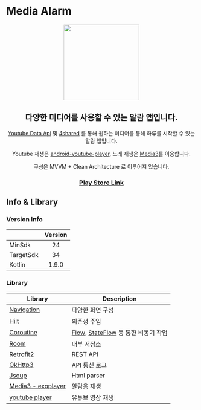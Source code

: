 # Media Alarm

<div align="center">
<img src="https://github.com/raindragonn/Alarm/assets/48205909/61abaea3-f9ad-422b-a9c6-9f2bab5bcba6" width="200"/>

## 다양한 미디어를 사용할 수 있는 알람 앱입니다.

[Youtube Data Api](https://developers.google.com/youtube/v3?hl=ko)
및 [4shared](https://www.4shared.com/developer/docs) 를 통해 원하는 미디어를 통해 하루를 시작할 수 있는 알람 앱입니다.
<br/>

Youtube
재생은 [android-youtube-player](https://github.com/PierfrancescoSoffritti/android-youtube-player), 노래
재생은 [Media3](https://developer.android.com/jetpack/androidx/releases/media3)를 이용합니다.

구성은 MVVM + Clean Architecture 로 이루어져 있습니다.

### [Play Store Link](https://play.google.com/store/apps/details?id=com.bluepig.alarm)

</div>

## Info & Library

### Version Info

|           | Version |
|-----------|:-------:|
| MinSdk    |   24    |
| TargetSdk |   34    |
| Kotlin    |  1.9.0  |

### Library

| Library                                                                                 | Description                                                                                                                                    |
|-----------------------------------------------------------------------------------------|------------------------------------------------------------------------------------------------------------------------------------------------|
| [Navigation](https://developer.android.com/guide/navigation/navigation-getting-started) | 다양한 화면 구성                                                                                                                                      |
| [Hilt](https://developer.android.com/training/dependency-injection/hilt-android)        | 의존성 주입                                                                                                                                         |
| [Coroutine](https://developer.android.com/kotlin/coroutines)                            | [Flow](https://developer.android.com/kotlin/flow), [StateFlow](https://developer.android.com/kotlin/flow/stateflow-and-sharedflow) 등 통한 비동기 작업 |
| [Room](https://developer.android.com/training/data-storage/room)                        | 내부  저장소                                                                                                                                        |
| [Retrofit2](https://square.github.io/retrofit/)                                         | REST API                                                                                                                                       |
| [OkHttp3](https://square.github.io/okhttp/)                                             | API 통신 로그                                                                                                                                      |
| [Jsoup](https://jsoup.org/)                                                             | Html parser                                                                                                                                    |
| [Media3 - exoplayer](https://developer.android.com/guide/topics/media/exoplayer)        | 알람음 재생                                                                                                                                         |
| [youtube player](https://github.com/PierfrancescoSoffritti/android-youtube-player)      | 유튜브 영상 재생                                                                                                                                      |
